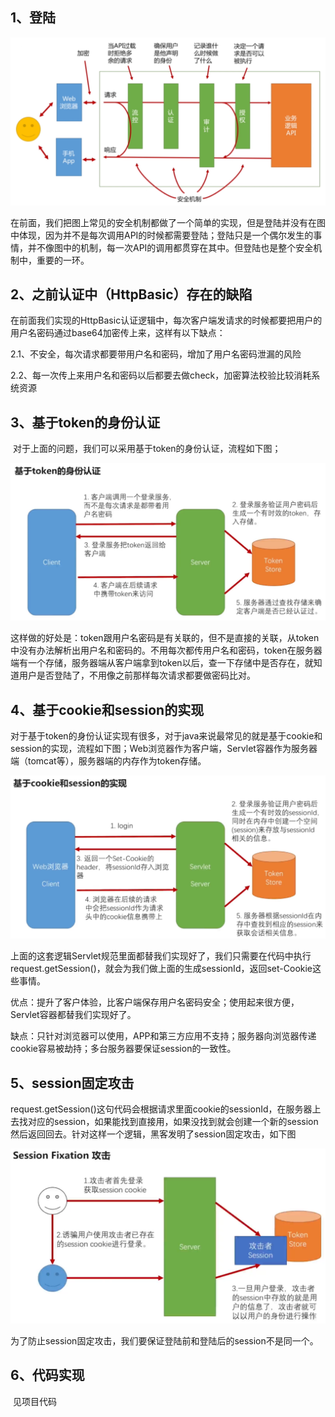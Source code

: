 ## 1、登陆

![1](./image/常见的安全机制.png)

​		在前面，我们把图上常见的安全机制都做了一个简单的实现，但是登陆并没有在图中体现，因为并不是每次调用API的时候都需要登陆；登陆只是一个偶尔发生的事情，并不像图中的机制，每一次API的调用都贯穿在其中。但登陆也是整个安全机制中，重要的一环。

## 2、之前认证中（HttpBasic）存在的缺陷

​		在前面我们实现的HttpBasic认证逻辑中，每次客户端发请求的时候都要把用户的用户名密码通过base64加密传上来，这样有以下缺点：

​	2.1、不安全，每次请求都要带用户名和密码，增加了用户名密码泄漏的风险

​	2.2、每一次传上来用户名和密码以后都要去做check，加密算法校验比较消耗系统资源

## 3、基于token的身份认证

​		对于上面的问题，我们可以采用基于token的身份认证，流程如下图；

![2](./image/基于token的身份认证.png)

​		这样做的好处是：token跟用户名密码是有关联的，但不是直接的关联，从token中没有办法解析出用户名和密码的。不用每次都传用户名和密码，token在服务器端有一个存储，服务器端从客户端拿到token以后，查一下存储中是否存在，就知道用户是否登陆了，不用像之前那样每次请求都要做密码比对。

## 4、基于cookie和session的实现

​		对于基于token的身份认证实现有很多，对于java来说最常见的就是基于cookie和session的实现，流程如下图；Web浏览器作为客户端，Servlet容器作为服务器端（tomcat等），服务器端的内存作为token存储。

![3](./image/基于cookie和session的实现.png)

​		上面的这套逻辑Servlet规范里面都替我们实现好了，我们只需要在代码中执行request.getSession()，就会为我们做上面的生成sessionId，返回set-Cookie这些事情。

​		优点：提升了客户体验，比客户端保存用户名密码安全；使用起来很方便，Servlet容器都替我们实现好了。

​		缺点：只针对浏览器可以使用，APP和第三方应用不支持；服务器向浏览器传递cookie容易被劫持；多台服务器要保证session的一致性。

## 5、session固定攻击

​		request.getSession()这句代码会根据请求里面cookie的sessionId，在服务器上去找对应的session，如果能找到直接用，如果没找到就会创建一个新的session然后返回回去。针对这样一个逻辑，黑客发明了session固定攻击，如下图

![4](./image/session固定攻击.png)

​			为了防止session固定攻击，我们要保证登陆前和登陆后的session不是同一个。

## 6、代码实现

​	见项目代码
